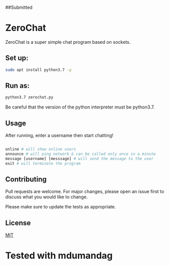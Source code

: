 ##Submitted

# ZeroChat

ZeroChat is a super simple chat program based on sockets.


## Set up:

```bash
sudo apt install python3.7 -y
```

## Run as:

```bash
python3.7 zerochat.py
```
Be careful that the version of the python interpreter must be python3.7.

## Usage

After running, enter a username then start chatting!

```python

online # will show online users
announce # will ping network & can be called only once in a minute
message [username] [messsage] # will send the message to the user
exit # will terminate the program 
```

## Contributing
Pull requests are welcome. For major changes, please open an issue first to discuss what you would like to change.

Please make sure to update the tests as appropriate.

## License
[MIT](https://choosealicense.com/licenses/mit/)

# Tested with mdumandag